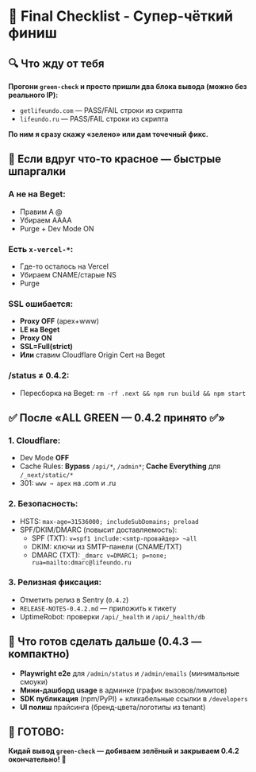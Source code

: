 # 🎯 Final Checklist - Супер-чёткий финиш

## **🔍 Что жду от тебя**

**Прогони `green-check` и просто пришли два блока вывода (можно без реального IP):**

- `getlifeundo.com` — PASS/FAIL строки из скрипта
- `lifeundo.ru` — PASS/FAIL строки из скрипта

**По ним я сразу скажу «зелено» или дам точечный фикс.**

## **🚨 Если вдруг что-то красное — быстрые шпаргалки**

### **A не на Beget:**
- Правим A @
- Убираем AAAA
- Purge + Dev Mode ON

### **Есть `x-vercel-*`:**
- Где-то осталось на Vercel
- Убираем CNAME/старые NS
- Purge

### **SSL ошибается:**
- **Proxy OFF** (apex+www)
- **LE на Beget**
- **Proxy ON**
- **SSL=Full(strict)**
- **Или** ставим Cloudflare Origin Cert на Beget

### **/status ≠ 0.4.2:**
- Пересборка на Beget: `rm -rf .next && npm run build && npm start`

## **✅ После «ALL GREEN — 0.4.2 принято ✅»**

### **1. Cloudflare:**
- Dev Mode **OFF**
- Cache Rules: **Bypass** `/api/*`, `/admin*`; **Cache Everything** для `/_next/static/*`
- 301: `www → apex` на .com и .ru

### **2. Безопасность:**
- HSTS: `max-age=31536000; includeSubDomains; preload`
- SPF/DKIM/DMARC (повысит доставляемость):
  - SPF (TXT): `v=spf1 include:<smtp-провайдер> ~all`
  - DKIM: ключи из SMTP-панели (CNAME/TXT)
  - DMARC (TXT): `_dmarc v=DMARC1; p=none; rua=mailto:dmarc@lifeundo.ru`

### **3. Релизная фиксация:**
- Отметить релиз в Sentry (`0.4.2`)
- `RELEASE-NOTES-0.4.2.md` — приложить к тикету
- UptimeRobot: проверки `/api/_health` и `/api/_health/db`

## **🚀 Что готов сделать дальше (0.4.3 — компактно)**

- **Playwright e2e** для `/admin/status` и `/admin/emails` (минимальные смоуки)
- **Мини-дашборд usage** в админке (график вызовов/лимитов)
- **SDK публикация** (npm/PyPI) + кликабельные ссылки в `/developers`
- **UI полиш** прайсинга (бренд-цвета/логотипы из tenant)

## **🎯 ГОТОВО:**

**Кидай вывод `green-check` — добиваем зелёный и закрываем 0.4.2 окончательно! 💪**

